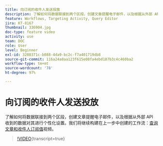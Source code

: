 ```yaml
---
title: 向订阅的收件人发送投放
description: 了解如何将数据联接到两个区段，创建文章提醒电子邮件，以及根据从外部 API 收到的数据对其进行个性化设置。
feature: Workflows, Targeting Activity, Query Editor
jira: KT-8167
thumbnail: 336904.jpg
doc-type: feature video
activity: use
team: DOC
role: User
level: Beginner
exl-id: 3280371c-b088-4da9-bc2c-f7a401719db8
source-git-commit: 116a24a8aa123f615e08fa4ebd187b3c4c460ba2
workflow-type: tm+mt
source-wordcount: '78'
ht-degree: 97%

---
```


# 向订阅的收件人发送投放

了解如何将数据联接到两个区段，创建文章提醒电子邮件，以及根据从外部 API 收到的数据对其进行个性化设置。我们将继续构建在上一步中创建的工作流：[查询文章和收件人订阅值](/help/tutorial-use-soap-apis/query-articles-and-recipient-subscription-values.md)视频。

>[!VIDEO](https://video.tv.adobe.com/v/336904?quality=12&learn=on){transcript=true}
